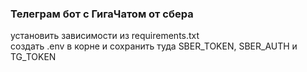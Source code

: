 ### Телеграм бот с ГигаЧатом от сбера
установить зависимости из requirements.txt<br>
создать .env в корне и сохранить туда 
SBER_TOKEN, SBER_AUTH и TG_TOKEN
